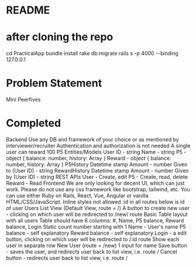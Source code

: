 # README

# after cloning the repo

cd PracticalApp
bundle install
rake db:migrate
rails s -p 4000 --binding 127.0.0.1


# Problem Statement
Mini Peerfives

# Completed

Backend
Use any DB and framework of your choice or as mentioned by interviewer/recruiter
Authentication and authorization is not needed
A single user can reward 100 P5
Entities/Models
User
ID - string
Name - string
P5 - object
{
    balance: number,
    history: Array<P5History>
}
Reward - object
{
    balance: number,
    history: Array<RewardHistory>
}
P5History
Datetime stamp
Amount - number
Given to (User ID) - string
RewardHistory
Datetime stamp
Amount - number
Given by (User ID) - string
REST APIs
User - Create, edit
P5 - Create, read, delete
Reward - Read
Frontend
We are only looking for decent UI, which can just work.
Please do not use any css framework like bootstrap, tailwind, etc.
You can use either Ruby on Rails, React, Vue, Angular or vanilla HTML/CSS/JavaScript.
Inline styles not allowed
:id in all routes below is id of user
Users List View (Default View, route = /)
A button to create new user - clicking on which user will be redirected to /new/ route
Basic Table layout with all users
Table should have 6 columns: #, Name, P5 balance, Reward balance, Login
Static count number starting with 1
Name - User's name
P5 balance - self explanatory
Reward balance - self explanatory
Login - a edit button, clicking on which user will be redirected to /:id route
Show each user in separate row
New User (route = /new)
1 input for name
Save button - saves the user, and redirects user back to list view, i.e. route /
Cancel button - redirects user back to list view, i.e. route /

